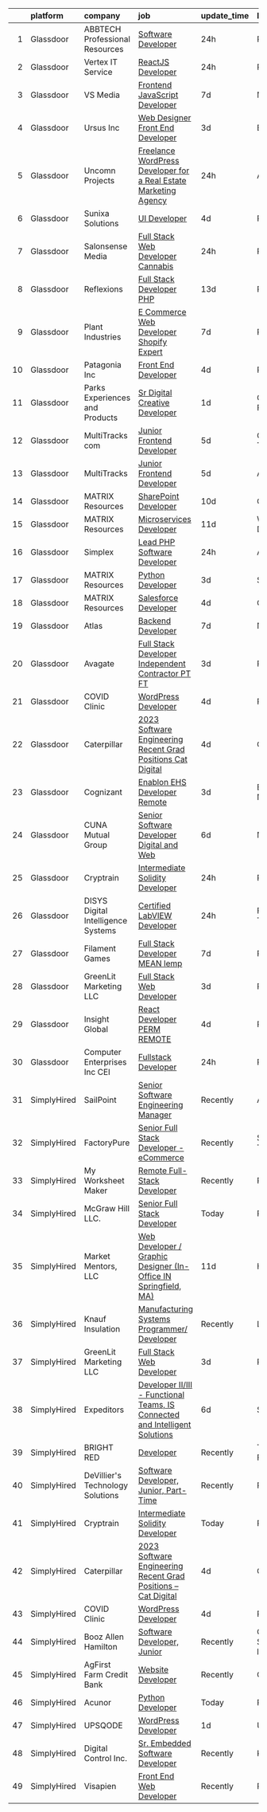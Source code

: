 

|    | platform    | company                              | job                                                                                                                                                                                                                                                                                                                                                                                                                                                                                                                                                                                                                                                                                                                                                                                                                                                                                                                                                                                                                                                                                                                                                                                                                                                                                                                                                                                           | update_time   | location                    |
|---:|:------------|:-------------------------------------|:----------------------------------------------------------------------------------------------------------------------------------------------------------------------------------------------------------------------------------------------------------------------------------------------------------------------------------------------------------------------------------------------------------------------------------------------------------------------------------------------------------------------------------------------------------------------------------------------------------------------------------------------------------------------------------------------------------------------------------------------------------------------------------------------------------------------------------------------------------------------------------------------------------------------------------------------------------------------------------------------------------------------------------------------------------------------------------------------------------------------------------------------------------------------------------------------------------------------------------------------------------------------------------------------------------------------------------------------------------------------------------------------|:--------------|:----------------------------|
|  1 | Glassdoor   | ABBTECH Professional Resources       | [Software Developer](https://www.glassdoor.com/partner/jobListing.htm?pos=114&ao=1110586&s=58&guid=00000182ed92362fb6132516cc2f5a29&src=GD_JOB_AD&t=SR&vt=w&ea=1&cs=1_43daa803&cb=1661843159151&jobListingId=1008101539569&cpc=451933188B21919D&jrtk=3-0-1gbmp4do22a6p001-1gbmp4domgagr800-4d473d67a6ff4db9--6NYlbfkN0BAFTdPNIYcqsB-lW0akqYAEIi2ufsmtPIKdjDTsfmBwoWl4wwCKYIwbS3QWQ39IrkwwEh1f7xGlcQqKqTt1bMvggIiCAzQyJdRM_dQGica7sbyet8t_C0Q1XPQAzhpuT3pQh46fYk2wlUqGPLNP2Adqc2PXN1A-mYpAORFOUAa2dfFAc3siHKgKGT_q-Vb5WOOK4-na9TaY2bXelPCi1WKS8parCw7VGI83933-Jh9XrofBM47ygqdA_dJBmscVr4lNmRCacPaNoEP-BlzDk3chHmwPlMyBwFk2Jy4aA0qoYTgKDssKeYoOnJl4A7YSAp7r3c3BRGzKayP7eXxkdJphKIYUVNtVGYB0PvF-O6D6aOufcDAaFsl16obwJzF7ywXjZicQGxnTNfUiJwpsMQ7bDcDI4Vf4hhP7H4Gc7A3-FM6-DFlmCEoYv6hk0nZT5FHqIV5b-2D9dlEdxyoSkPoRXfBiEEECNSW4kiIX2Gbc7_svtb7JHzF7-j8wc_AVmjZJi8yj1XDRGR5V-PFmxa4)                                                                                                                                                                                                                                                                                                                                                                                                                                                                                                                 | 24h           | Remote                      |
|  2 | Glassdoor   | Vertex IT Service                    | [ReactJS Developer](https://www.glassdoor.com/partner/jobListing.htm?pos=119&ao=1136043&s=58&guid=00000182ed92362fb6132516cc2f5a29&src=GD_JOB_AD&t=SR&vt=w&ea=1&cs=1_b8ac7df5&cb=1661843159151&jobListingId=1008100431769&jrtk=3-0-1gbmp4do22a6p001-1gbmp4domgagr800-7a9d3feb81569cbf-)                                                                                                                                                                                                                                                                                                                                                                                                                                                                                                                                                                                                                                                                                                                                                                                                                                                                                                                                                                                                                                                                                                       | 24h           | Remote                      |
|  3 | Glassdoor   | VS Media                             | [Frontend JavaScript Developer](https://www.glassdoor.com/partner/jobListing.htm?pos=123&ao=1136043&s=58&guid=00000182ed92362fb6132516cc2f5a29&src=GD_JOB_AD&t=SR&vt=w&ea=1&cs=1_ddb17732&cb=1661843159152&jobListingId=1008087306672&jrtk=3-0-1gbmp4do22a6p001-1gbmp4domgagr800-768f20a6af244237-)                                                                                                                                                                                                                                                                                                                                                                                                                                                                                                                                                                                                                                                                                                                                                                                                                                                                                                                                                                                                                                                                                           | 7d            | Manhattan                   |
|  4 | Glassdoor   | Ursus  Inc                           | [Web Designer   Front End Developer](https://www.glassdoor.com/partner/jobListing.htm?pos=109&ao=1110586&s=58&guid=00000182ed92362fb6132516cc2f5a29&src=GD_JOB_AD&t=SR&vt=w&ea=1&cs=1_61a78ac9&cb=1661843159150&jobListingId=1008097361956&cpc=C4A69CCDBB3B9599&jrtk=3-0-1gbmp4do22a6p001-1gbmp4domgagr800-0ea09b14e2348c5f--6NYlbfkN0CT8vBT9H5mqECx2dfLV_FONLPDKpIRssxVwtj05Tmm4rA5I0VNOPdM1oYsK66ov5pqYS3gXk2ozh0lVEZwzGOqZs8rlCBef2uQoy630wv6aUBqB1D9vjbSnni5WCVaS2e0KhCWi_8-XMv97hUEg7H9r8pKMO8klnwzDsU9mPVyqE5wVDnTov1Pu_UnRYhnE0_Osqvwl8WORWgB_kOjxQQLPQWG-NWIcptfTftC_xvyt1c40uobZ403OrjOg5_p8zqz3cLzwrnHTjqWeFEhkd7FYyVcjiJCMFkVznphRmtkhKbL2ZU9aWVWUjChbdkFdlAiu4tIvv-tEhlvNaragy1ZQhsvGhOC5anf8D4yfIGDJbK-bmh5xwt1uscED6ao3EPCxdfHKv4RZ6Q3-m_MTe1dE6Nugv26rrW9yIa8ooHEPIgJzYTeC7TeJ6xGxEjr0Q_LC6p6H5q3S5tqAKobaBFAUOLFzaYkqfKj_2aPiDxhIRaG_kFHq-tPY3XsGB7G3tortxpwTK53xwW7-j_9CpLbwi-aY9670kqMt7fcDjhiuGeJucH4DQcoI3U7Fm9Qps_ktV5AnJd6iSftuXBJf9IkF_-g7tjY2cDYx5wXlDxo01wGOl3uTiDzrHoKufQyxMLz7o96NjAHYyB_zARYjbfUDP-uBHJ8gCxDfu--euHLAiLNGmrovnWVlrv-78Ury9uVD4J5UkoWDMeJFrxbch5txneT7WO_OMmYuRpGt5bZ8LSoWUb5XNXMFUhQIpiJenJbHXCWeh3h3c1A6S3-0LBQB0GfMTujL3IzuasMbfh6MaY2XGyxLj7H-6t7FvsMKnvQMrCT4SZFWza-pTqvi8FnqnjPdl8_0t_nTVKK72xaumdjR6n4W8_fSPhGfoaKbN0gcerEMpv60ozik_UioklaVUxADkFrc8iAc9M6WF1KFSXRrsouIBHfVLc9r33GM1CuqysU5wjdEu3WYlBPB4ipREHZ0VYfHoT2sftYG52JAqPq8BHkcI8t) | 3d            | Brisbane, CA                |
|  5 | Glassdoor   | Uncomn Projects                      | [Freelance WordPress Developer for a Real Estate Marketing Agency](https://www.glassdoor.com/partner/jobListing.htm?pos=108&ao=1110586&s=58&guid=00000182ed92362fb6132516cc2f5a29&src=GD_JOB_AD&t=SR&vt=w&ea=1&cs=1_8cf47f94&cb=1661843159150&jobListingId=1008101514744&cpc=A65DF3A704A48F9B&jrtk=3-0-1gbmp4do22a6p001-1gbmp4domgagr800-55c7ea5da921dd63--6NYlbfkN0BKcv96LAN5JP5r9t3e9WCk6GBMa7XVoW6HuhSN1eWrgfSSNrj3GQh8EPqdKM4S0bDx-bPvOJMJns5KLtezFoaJGf5x59ereELTgvzgO3nvo3zukJQ42wvV88uwAOlJiGnTliTmYAMhGkQ1pIqqIhSQs2tGXdQLFW9nP2tPSXFhTXhbzRyJskaU84MZM79wY3RdLC9Ndy1rt9s9UJXe_Lta-5YVi9d4jAFbPZD_8jyprkqhuyOs9MW7QQvlP9mfF5bXHi7P6SfGB3Ycen99t-HRtB8llMUvYURDflkMWt1IMjw7nbyDaow0FSW8QV0SHr2ou_bjnZKv3xLEU61iEmJ7pxQIRZaJCcWsAmG16wmWUenIGeS9dtQNVQFZO_mRZrwSgEMp3ZjAHBrZkz9qMSxiXI-z-4hCNTAVAVps-2OM4B5BHdROHLJg9RPQXUT1trQu6I32SdsfnvYuLbhsBs_l1yLEikt3J49_Zi1oi-YPr-NZq87RefVoayASvTs2Og_ePo02Q1uQ2Q%3D%3D)                                                                                                                                                                                                                                                                                                                                                                                                                                                                       | 24h           | Arizona                     |
|  6 | Glassdoor   | Sunixa Solutions                     | [UI Developer](https://www.glassdoor.com/partner/jobListing.htm?pos=120&ao=1136043&s=58&guid=00000182ed92362fb6132516cc2f5a29&src=GD_JOB_AD&t=SR&vt=w&ea=1&cs=1_190fdd71&cb=1661843159151&jobListingId=1008093911276&jrtk=3-0-1gbmp4do22a6p001-1gbmp4domgagr800-c12d46be60d48c3b-)                                                                                                                                                                                                                                                                                                                                                                                                                                                                                                                                                                                                                                                                                                                                                                                                                                                                                                                                                                                                                                                                                                            | 4d            | Remote                      |
|  7 | Glassdoor   | Salonsense Media                     | [Full Stack Web Developer  Cannabis ](https://www.glassdoor.com/partner/jobListing.htm?pos=105&ao=1110586&s=58&guid=00000182ed92362fb6132516cc2f5a29&src=GD_JOB_AD&t=SR&vt=w&ea=1&cs=1_6847ef89&cb=1661843159150&jobListingId=1008101959923&cpc=32EE424DE2B657EB&jrtk=3-0-1gbmp4do22a6p001-1gbmp4domgagr800-f44e09706d6ca056--6NYlbfkN0Bj5U3w1J0-ClUL0smLb-8RWmIGgXt993hwB4SUYKa9bE_XMZE7t1NWdDFjLsgWD5a6h87-_Lka2a4-5Ftn1jZl0JIKGmBYZIJJdFiVfH8iCn9_J-qYZh8OPHDxeYjwBVUgxk4CuSWGWbviVv_8OA9aozgVBIVwNAdX7YKwb82irXNbaS3bRyIqlwKxYO9Q596WY7qkglUyhz_e2yTbmOEYmxlpoUbM29uhJZIEtP7BmHgQYzigIqUwWyc5JbaHP51E6IyI6QGbrnjwHaEYMOiCw4zcIpHpN_5ADkGg5LBQYS-22i6_o-dpHhxDi_8VZiZLi1TUrTB-4mYJ5-k8mnnlGHMQehL6456KJwL8CakLyMTQnyl6V2poGHpOS-GsBFFfBmPnH5W7P32mJ71tVv2x3Z_Iy2J2KlRZaXgbcW8EmmVTvjZslv0QWEqVeOEWV-hvgDevG6hZPlcuBiVgdaY9GZAtbcafjr0BpkNSxqK9IMsl68puk_BaeucXnaYuGIrtxCCO11al6A%3D%3D)                                                                                                                                                                                                                                                                                                                                                                                                                                                                                                    | 24h           | Remote                      |
|  8 | Glassdoor   | Reflexions                           | [Full Stack Developer  PHP ](https://www.glassdoor.com/partner/jobListing.htm?pos=106&ao=1110586&s=58&guid=00000182ed92362fb6132516cc2f5a29&src=GD_JOB_AD&t=SR&vt=w&ea=1&cs=1_2163ea3b&cb=1661843159150&jobListingId=1008074131980&cpc=F583A5AE0DDDFE3A&jrtk=3-0-1gbmp4do22a6p001-1gbmp4domgagr800-70d3656ec2782208--6NYlbfkN0BBGG9LMNqL16EzDx9S3nKk4b6IwprgSJginr0DZD_oW5yEAmn-tqn_CQuVF099RN-WrN4RGpStRRmAIPvmo7V9SiUVAKF_Tn2sSj31pyhh3tN2eEoEH2itBDLl61lgbUfWk4-_aG1cHtpxOT5lS_tm6n7GnbGDtCmZ1JB9UuUn-z7Cn_2RYzHEjl9kzTHJOO9QWdZEG2bhn99BMhmHV6-Jv9fi8-vjxG6fhDG9p7mBm9R7c360rlC3rB19nV85f3MmoBJ2dr1pXtFHOhtvSOQcGOXTV9JQjokThJsuup1hA0-knc52xhdkR9_HLNQxIUHmx3E779MQP9dWfjgA722VUmXIzKLXTRbuzbm2WlnyA3rzrK7hX2jYq9ZpEIKz0jHpMFd4z1vmjPneta93oUtxT8CWm9Tf9Q5dTEiz715BL8Af4rmzSAXmSCzWLuurBP1-zLtPyxuPlob9OIK3JbmphZEMglIpeVuyDDk9CdPtY_Lq98MLYj8rKGLKlBr0jfs%3D)                                                                                                                                                                                                                                                                                                                                                                                                                                                                                                                           | 13d           | Remote                      |
|  9 | Glassdoor   | Plant Industries                     | [E Commerce Web Developer Shopify Expert](https://www.glassdoor.com/partner/jobListing.htm?pos=129&ao=1136043&s=58&guid=00000182ed92362fb6132516cc2f5a29&src=GD_JOB_AD&t=SR&vt=w&ea=1&cs=1_1690c8d0&cb=1661843159152&jobListingId=1008086289543&jrtk=3-0-1gbmp4do22a6p001-1gbmp4domgagr800-10881629fdc4ec61-)                                                                                                                                                                                                                                                                                                                                                                                                                                                                                                                                                                                                                                                                                                                                                                                                                                                                                                                                                                                                                                                                                 | 7d            | Remote                      |
| 10 | Glassdoor   | Patagonia  Inc                       | [Front End Developer](https://www.glassdoor.com/partner/jobListing.htm?pos=124&ao=1136043&s=58&guid=00000182ed92362fb6132516cc2f5a29&src=GD_JOB_AD&t=SR&vt=w&cs=1_bf83caf3&cb=1661843159152&jobListingId=1008094911247&jrtk=3-0-1gbmp4do22a6p001-1gbmp4domgagr800-6b1a8395e2309cba-)                                                                                                                                                                                                                                                                                                                                                                                                                                                                                                                                                                                                                                                                                                                                                                                                                                                                                                                                                                                                                                                                                                          | 4d            | Remote                      |
| 11 | Glassdoor   | Parks  Experiences and Products      | [Sr Digital Creative Developer](https://www.glassdoor.com/partner/jobListing.htm?pos=103&ao=1110586&s=58&guid=00000182ed92362fb6132516cc2f5a29&src=GD_JOB_AD&t=SR&vt=w&cs=1_d0b71061&cb=1661843159149&jobListingId=1008099703310&cpc=5FEB1BEB8E14EF52&jrtk=3-0-1gbmp4do22a6p001-1gbmp4domgagr800-fb728cb3f9fdf480--6NYlbfkN0DAFTyt7pbDCC2JPO79CSdi1dIb81yjczP5qsKcZIxgiRd1qisRd4re16D_VG3-wzXJ0nliv0gQNViO9Xt44K6FR5BwiqT419r9u49XoR_8tbjFZLmm7ehhv12A_uTOeEh3itcsUiFMT1z4aoR3ZmECrMNnY7J0ktXrPQOTAETD3nUhJju2zCdat9a_5161tZGLiv8exbbOVtHSP8DofT8WZp1rj5P66c_LAh6XdcAY4tq1ctyuDv0KDW2Gy-rrE7GHSEazoImc1o2rJPsMbiZxqo_t__mLYjbyUPbYjHs81Tu-JiIHmXTiFqJT5O5ThABQAg4cG0nY711NOXe4SKIuOHFs8vQZAyFImQOzn6cEVTjCqeJRK30pZDKUHFBG-65C_3RuEC_ml-c-I6Tsk9qYmbZwXhfY3NB7f0BJKEFKT3Zv8ceJlUVo)                                                                                                                                                                                                                                                                                                                                                                                                                                                                                                                                                                                                           | 1d            | Celebration, FL             |
| 12 | Glassdoor   | MultiTracks com                      | [Junior Frontend Developer](https://www.glassdoor.com/partner/jobListing.htm?pos=121&ao=1136043&s=58&guid=00000182ed92362fb6132516cc2f5a29&src=GD_JOB_AD&t=SR&vt=w&cs=1_bdc791f9&cb=1661843159151&jobListingId=1008091262052&jrtk=3-0-1gbmp4do22a6p001-1gbmp4domgagr800-883b2422236baac5-)                                                                                                                                                                                                                                                                                                                                                                                                                                                                                                                                                                                                                                                                                                                                                                                                                                                                                                                                                                                                                                                                                                    | 5d            | Cedar Park, TX              |
| 13 | Glassdoor   | MultiTracks                          | [Junior Frontend Developer](https://www.glassdoor.com/partner/jobListing.htm?pos=126&ao=1136043&s=58&guid=00000182ed92362fb6132516cc2f5a29&src=GD_JOB_AD&t=SR&vt=w&cs=1_079c57fd&cb=1661843159152&jobListingId=1008091042180&jrtk=3-0-1gbmp4do22a6p001-1gbmp4domgagr800-71a954f7dce7409a-)                                                                                                                                                                                                                                                                                                                                                                                                                                                                                                                                                                                                                                                                                                                                                                                                                                                                                                                                                                                                                                                                                                    | 5d            | Austin, TX                  |
| 14 | Glassdoor   | MATRIX Resources                     | [SharePoint Developer](https://www.glassdoor.com/partner/jobListing.htm?pos=118&ao=1110586&s=58&guid=00000182ed92362fb6132516cc2f5a29&src=GD_JOB_AD&t=SR&vt=w&ea=1&cs=1_25ea27ab&cb=1661843159151&jobListingId=1008081999652&cpc=9908D8D4413DBB8A&jrtk=3-0-1gbmp4do22a6p001-1gbmp4domgagr800-6370c8871467533f--6NYlbfkN0De5ppvndiyxA0pMSLQzOe_j9Mra0KF_8EhxTxOKXtZIfhM20E97mGJ6rqAxbACvL-WZGSK9Z51PAnIk5UD_WdrkcpY66IpzFsCtC7TzKTuSXFfadnkIqr5Ij9KH6iEFTUv4vWFNm4G7DcgvEplHC9G0V6rSTVwvnPd89gwvRvVYIS6oBMZ-lv3C7gY_6d-mrEGWe6gat67C6FRYMN2dj6Qv0mur536I2QOqSlPMNff0PVVVpYMiJmm1aM1IY5h1F87uaTt26Sz_Vy6yNQRsOAdUZWj6lnOFn0Ef1_T03JPK_voo-MIZs3n6E7Ygz5oi0CW2xKVIWmpVtBXq_w0uzOB5dpgVVCr_Gyn8thMmWFC1DcqCAWAXHPyzqlopthaWGTAeXLaNYYEi80ldSZZ05mykEQqcAvBnppA4D3HZdxilcwS_6uOzfOk1c5zEsyFZ0oUVC2n_n34AKk18GCSFtOLfc8AeoO0oDq0MSrBA4kUTCdopiZsiYncO5t5XJb7IXwkWVuL_R0BWrqdwBUS75nAGQtRJwyDLH-XxcVU5ghwPA%3D%3D)                                                                                                                                                                                                                                                                                                                                                                                                                                                                                   | 10d           | Charlotte, NC               |
| 15 | Glassdoor   | MATRIX Resources                     | [Microservices Developer](https://www.glassdoor.com/partner/jobListing.htm?pos=117&ao=1110586&s=58&guid=00000182ed92362fb6132516cc2f5a29&src=GD_JOB_AD&t=SR&vt=w&ea=1&cs=1_fd8223ae&cb=1661843159151&jobListingId=1008079111779&cpc=2CAED5C921A5F994&jrtk=3-0-1gbmp4do22a6p001-1gbmp4domgagr800-a0addbc10998d62e--6NYlbfkN0De5ppvndiyxA0pMSLQzOe_j9Mra0KF_8EhxTxOKXtZIfhM20E97mGJ6rqAxbACvL-6PngbDV30VfPBlkP9U9-ckrQPkqJao9rol2api8e0nDsA_cdawxWo3eCl7T0TwH1JSpokbyjFSyej_Cn5N8OCxaw-u4cY2dT_PFfz9Pq9hVXGmXGy0YnBJjFbXJKM8Pa6cQGUlYPu16PpUNaWMPtUf4V4yJ_B1hvbr8935UWyzCEqv9RHMJMqzoV-Z6aFZRWaesDpHTs7CNyIXeRs7x7Ed_Bdc_VvSyPBZxJZwUvGGpyF9K05biBpIGoBHS5WphJu1FX_mxiMSRIOmwbvop2IPCdMj3TZBNqQD_5Dxa9Fk0Z1U0iMzSLoQghXI718M1bDaQMeAoHVwpHvP95kBTkz-W72ttCBJcRpAkGrwITkhvd2I8xZRh2OOctU60z8YGb9I0Z3DQmTUy45Yk39LruCnWnSXuVFOgUkRDyiHTKf_pCDLuZQgK5pF0wRGhDDGw47uBhnYNpqjEgXlrlbt8-ZISbxmhsFMVj6fCWZ3cYZ4g%3D%3D)                                                                                                                                                                                                                                                                                                                                                                                                                                                                                | 11d           | Wilmington, DE              |
| 16 | Glassdoor   | Simplex                              | [Lead PHP Software Developer](https://www.glassdoor.com/partner/jobListing.htm?pos=107&ao=1110586&s=58&guid=00000182ed92362fb6132516cc2f5a29&src=GD_JOB_AD&t=SR&vt=w&ea=1&cs=1_ced87b64&cb=1661843159150&jobListingId=1008101928656&cpc=AECEB822CA110EBC&jrtk=3-0-1gbmp4do22a6p001-1gbmp4domgagr800-1a2f1bb22ad50644--6NYlbfkN0AKXGaiplK0NhmDwG5amTlm5UJ1uyQpTiT6b7Yfiq_d5IZF27rf16l0c-ZVOAEiLpPKRa3HUUpTaWxs0hbA7toyJ1elIKKvWhhheUM-MGBfo5hCylx98hnOlrT9iDpDqkum-68Rx4Y50AunifmKi4xHahVJyFx88BYtSonZc0l8IExxYOOU55RasnXMxO9qMKy9_L4Wf8duARnujXIMR22H5t42c6e5rH3cnoGZ5Bvd1VhW8RI0p2EmkEua5dmP4u8JGsx_1zjtfRZXCKb0VwADS-LmdscxuOBY5wECKLSvAfBGuso8O6YVZmGhqKHPllDyDjQBKPJLT1gaby2FBHjzkH59AhR5Xcc2ObwSJDs_t94UYT40kiVUrxm291oFzfSlvkoY3J6R5jgYPnlOpIZza1uuCuJ6axn0VW_qbdTpf05vVsZSwWkVGjpIFi7olJCeY6JAlYWSDKqqqLgycsTuKx44G2fG5V8%3D)                                                                                                                                                                                                                                                                                                                                                                                                                                                                                                                                                          | 24h           | Austin, TX                  |
| 17 | Glassdoor   | MATRIX Resources                     | [Python Developer](https://www.glassdoor.com/partner/jobListing.htm?pos=112&ao=1110586&s=58&guid=00000182ed92362fb6132516cc2f5a29&src=GD_JOB_AD&t=SR&vt=w&ea=1&cs=1_cd71713c&cb=1661843159151&jobListingId=1008097687347&cpc=2CAED5C921A5F994&jrtk=3-0-1gbmp4do22a6p001-1gbmp4domgagr800-22464c8f12d21093--6NYlbfkN0De5ppvndiyxA0pMSLQzOe_j9Mra0KF_8EhxTxOKXtZIfhM20E97mGJ6rqAxbACvL85OoL-UNZIefrYeTgF34vbNBpPr9OKQ5yNjKfGSfHADmAyHlZ2cdV3iO-GlQ8MeBjQsqQ4iq0chUbOko0ZqhCl74tt1FP5H9uMffGUWbijaZPQaGbKHg2LBwsx-g28TETjuJjI5kAFd17NETw5mtrkfZ2sTfEewVN3xibkwS6mzstC6po89M1HakU60slPvxmcN6qlkM54aUDs1JdVFXL3pRJm5W6ioEjnvH7hhnlPDwhVBjKGUZ43rRETmG1c0H21xzTA4tZtun8ijUorZCkMUCIOe1n65vDvVErWM0Y5vUp6Uku17m6hAvKqWQsiv235mc62fFeVJPcY-oW0FyE9lVBgT080ewzNPoHcbf-_gUKxS-Bp_WEla6zZ3mPmx6U3AQp7IHlhi0otro8C6Tp3vd60BEtU2FcP0gCqOP0AK3qsua19UMVANDdJCSy-FtvDboQLfraqKlLrPOXISUOVe0IrRxIWzOhl-T0BjRRvGQ%3D%3D)                                                                                                                                                                                                                                                                                                                                                                                                                                                                                       | 3d            | Summit, NJ                  |
| 18 | Glassdoor   | MATRIX Resources                     | [Salesforce Developer](https://www.glassdoor.com/partner/jobListing.htm?pos=113&ao=1110586&s=58&guid=00000182ed92362fb6132516cc2f5a29&src=GD_JOB_AD&t=SR&vt=w&ea=1&cs=1_155cd3e0&cb=1661843159151&jobListingId=1008095570813&cpc=8795CF9063CD573D&jrtk=3-0-1gbmp4do22a6p001-1gbmp4domgagr800-53825cadae83c2b4--6NYlbfkN0De5ppvndiyxA0pMSLQzOe_j9Mra0KF_8EhxTxOKXtZIfhM20E97mGJ6rqAxbACvL95PZcy5KI8TQa5H2iBfJbRZyudmh6EMwLjRG7SVOYuMrwjO0GX8AoAP-6zPxonxWlT2E4UBRGHmWOt9oGoCMRfOey4xqoM0VYDAxOokhu3uxMdd5io-RqkXoGHzc1Wgv2Oj5sjRWBXmy8mgTbGcZUVHN513A6vB1kqKWRsgp4tV13AhyEtb0e3ml8GOktyqORNWrccNlNQ_2DIEifSzPE3xmNDNrNImb6eThfs1ae7ENrw4QBXW_G1UwlgbvgVkFnluE83yKWs4_lRN6bjNFlXw_Yb5_eE8CyMmtLxZ37Yprodpum4f99MF5IqsWB-tzyXcerFR2598_oje4TywxQtLZ--alS5IO8uZLA-YG9YIFYDSjeG6pFkrHsOk6HC_ZGa-aUdLRjRppxGXp6LRQ2BkOD-1Nrzdcetv19VuVi0jSa0VC8eYQkQNTqWASHP5TmVzI3BzZ07Xrc-b4ipwfLqLKk0tWTQglL60DvjfuW88g%3D%3D)                                                                                                                                                                                                                                                                                                                                                                                                                                                                                   | 4d            | Chandler, AZ                |
| 19 | Glassdoor   | Atlas                                | [Backend Developer](https://www.glassdoor.com/partner/jobListing.htm?pos=110&ao=1110586&s=58&guid=00000182ed92362fb6132516cc2f5a29&src=GD_JOB_AD&t=SR&vt=w&ea=1&cs=1_6605aa65&cb=1661843159150&jobListingId=1008086229406&cpc=FAE5E775D180B2FB&jrtk=3-0-1gbmp4do22a6p001-1gbmp4domgagr800-81a62d81c66dc716--6NYlbfkN0DFt5CLWch_-uKpf_0Ky8M_iFaKSU6X2cPjQwIk2lGN2zlJ200dufGwdCb50mwSuDXl_EA6zMorXvUtvj7_ODVM-Tr7EWuYKYBXVblByv2qoM6yQRMY65HeW-h7snRBQHRUWejdyBFJ7w3hZYJLTfbeKqVVKWNqhWWzrmvxe-mlDNVYXqNSl29VTB2NHFLM71ZNDBUIXah1qE-vLExKjev-xPoojfd8dvp4fDqTxWkKgEbFsNpZbA0CQ_72umB2B9hQgpEHG7QWSy0FGbgFeJB1vJSr0UcEG5FfnpPpSWEXKyOyAq7IQhHP48_HXr4cQPcKH_zY9qFBN4zINoXXrp2P8mcoDr8ZFAPj5A2KZKaMD7vhQC8l3J_EX-XekJ8rIde8WgdreKULQ40Zl9LnV4bH1O7YwZmGysNSBKZM4JtQOyis6HaiyqpwLcsKwjbGWOUdpLdM3UUDz3bpIadNn9UDjzMgGLJeTSMsc3P0XIEVGnzWyAB4HyJVo1cs9nCNFxWjo_f2Ndapag%3D%3D)                                                                                                                                                                                                                                                                                                                                                                                                                                                                                                                      | 7d            | Newark, NJ                  |
| 20 | Glassdoor   | Avagate                              | [Full Stack Developer  Independent Contractor  PT  FT ](https://www.glassdoor.com/partner/jobListing.htm?pos=102&ao=1110586&s=58&guid=00000182ed92362fb6132516cc2f5a29&src=GD_JOB_AD&t=SR&vt=w&ea=1&cs=1_9d008e4d&cb=1661843159149&jobListingId=1008097204632&cpc=9EDA28EADF1DF7F0&jrtk=3-0-1gbmp4do22a6p001-1gbmp4domgagr800-fbc961e1543347e3--6NYlbfkN0Bo_CM2a8GgFIiw_-9fb5ug3xmG_MFCzpxBl7ntROtVZTUTxHtYlRzzJTv-_y0QsyWwD6-pbaXFWOpK-jPWrLzgZpidkgL5hfJjcv-OzOjJ4Vsy-ZkIKCHLSkHHROsIv8pR2EOKe_cbkIAUglqCe_SexTSbuWGjQE903YXHZIwhmWx3jgoiWTjxRf8DmXiBEV038ACWD9W_twWyt2bDZzqS7n8OB4w5p7idKcQfhLX0wIAAs3wfpFlmxA-6OeuAcuKUbkvu2ZH2SEuRlqlekez8YEgfRbdXCDFDZEAzMDrhr-tOS7c1nWxrrj1WLmj5AVqK-Za13ZzvP5p2a8AiqH6cbOGP8cf11E61oWPj632L_C_vLuKAPNB_q0MUyL9orLjwaiv5toq4S3zPspXVQ6kgBBd9Kcr_zcxC8VdIgY44Vg9d2-PDQIWmAjhuQx95R75ZBHPrCDOoNBYb0c-2RQt7oUb8rk9PZrQb6ef3Y1M_yNYRbLvsUDFoHW33JfyMYtp6GTkwVxB_Q6sFW4UTJzDanoklgcXCrgZ-YgM5KXDXKQ%3D%3D)                                                                                                                                                                                                                                                                                                                                                                                                                                                  | 3d            | Remote                      |
| 21 | Glassdoor   | COVID Clinic                         | [WordPress Developer](https://www.glassdoor.com/partner/jobListing.htm?pos=127&ao=1136043&s=58&guid=00000182ed92362fb6132516cc2f5a29&src=GD_JOB_AD&t=SR&vt=w&cs=1_8cc6ef7d&cb=1661843159152&jobListingId=1008094336029&jrtk=3-0-1gbmp4do22a6p001-1gbmp4domgagr800-eca9f059915b9894-)                                                                                                                                                                                                                                                                                                                                                                                                                                                                                                                                                                                                                                                                                                                                                                                                                                                                                                                                                                                                                                                                                                          | 4d            | Remote                      |
| 22 | Glassdoor   | Caterpillar                          | [2023 Software Engineering Recent Grad Positions   Cat Digital](https://www.glassdoor.com/partner/jobListing.htm?pos=125&ao=1136043&s=58&guid=00000182ed92362fb6132516cc2f5a29&src=GD_JOB_AD&t=SR&vt=w&cs=1_985a1275&cb=1661843159152&jobListingId=1008094248850&jrtk=3-0-1gbmp4do22a6p001-1gbmp4domgagr800-53701405c7ed37b1-)                                                                                                                                                                                                                                                                                                                                                                                                                                                                                                                                                                                                                                                                                                                                                                                                                                                                                                                                                                                                                                                                | 4d            | Chicago, IL                 |
| 23 | Glassdoor   | Cognizant                            | [Enablon EHS Developer   Remote](https://www.glassdoor.com/partner/jobListing.htm?pos=128&ao=1136043&s=58&guid=00000182ed92362fb6132516cc2f5a29&src=GD_JOB_AD&t=SR&vt=w&cs=1_0963960d&cb=1661843159152&jobListingId=1008097429724&jrtk=3-0-1gbmp4do22a6p001-1gbmp4domgagr800-a8875be2bbaa3ca8-)                                                                                                                                                                                                                                                                                                                                                                                                                                                                                                                                                                                                                                                                                                                                                                                                                                                                                                                                                                                                                                                                                               | 3d            | Bridgewater, NJ             |
| 24 | Glassdoor   | CUNA Mutual Group                    | [Senior Software Developer   Digital and Web](https://www.glassdoor.com/partner/jobListing.htm?pos=130&ao=1136043&s=58&guid=00000182ed92362fb6132516cc2f5a29&src=GD_JOB_AD&t=SR&vt=w&cs=1_71c255b4&cb=1661843159152&jobListingId=1008089475999&jrtk=3-0-1gbmp4do22a6p001-1gbmp4domgagr800-4fb1f962b4280a60-)                                                                                                                                                                                                                                                                                                                                                                                                                                                                                                                                                                                                                                                                                                                                                                                                                                                                                                                                                                                                                                                                                  | 6d            | Madison, WI                 |
| 25 | Glassdoor   | Cryptrain                            | [Intermediate Solidity Developer](https://www.glassdoor.com/partner/jobListing.htm?pos=101&ao=1110586&s=58&guid=00000182ed92362fb6132516cc2f5a29&src=GD_JOB_AD&t=SR&vt=w&ea=1&cs=1_5c99f82a&cb=1661843159149&jobListingId=1008102667611&cpc=C891152315FA1AD8&jrtk=3-0-1gbmp4do22a6p001-1gbmp4domgagr800-f16222499b9ced9e--6NYlbfkN0C_qDov2Yb1G0-X8VwfbK8Y-p2DnlIjcJ4OZKQRMRG-kWHWCvy97aeLunr5ykARwEzb6rpz_28pugkgCgXiwJEDJRqE49pPEl128Nmrm50OsQO04QO8A1E59sBnlST_4ELn5UHeGTPc6CD2tc3kza50NpvZpjfzRCvVdq2wwQNXVAHKuiQPAvr-9xbGQ5FqPMFNM1_sj38_fGg1XvrdFAP6KGNHrVhOjNFg7EdOsTDGt_c8T24PxLmdMwAwtlHXYrEKPUZgtBHlbA9lc2sCyE5Be5ARnhf2MDX-EV9pb1NprLcyX_ypMbrrUiTTFD2n-VA5QzeqA7ymFGBrm6ihXCkxySOdBgAUCs9Mrq8MueMgdAxeK-6AJ9NmkkJxacKuQAx7_o_-fDYBIJLASU-GSAGDAtsXRtA1eHwDdNiaaD3D3PNyJa-ZPCM1aUg8imMH_oa7qQkq1ftRDGCsOd8Zfn0Tl9kHPdiR2yH2hd2gCucfLqTlEFxchwKH3qC5ZS1ovP0%3D)                                                                                                                                                                                                                                                                                                                                                                                                                                                                                                                      | 24h           | Remote                      |
| 26 | Glassdoor   | DISYS   Digital Intelligence Systems | [Certified LabVIEW Developer](https://www.glassdoor.com/partner/jobListing.htm?pos=115&ao=1110586&s=58&guid=00000182ed92362fb6132516cc2f5a29&src=GD_JOB_AD&t=SR&vt=w&ea=1&cs=1_c17ac08a&cb=1661843159151&jobListingId=1008101430438&cpc=AC285F3A3ECA6BB0&jrtk=3-0-1gbmp4do22a6p001-1gbmp4domgagr800-ed921858455ff842--6NYlbfkN0BTYkY06FZEdAAtNWO-eDAfNklmfZymsMF6eFRONl7rAMN5x_2sHrqXfWPo9rHDxSP658-KmXm8awM162FMTiLF8ssrD99eMDRbZu_2OVmbnsEWm5aczgMSCo_I1DAQdtJq1Gg64KyHcUlWJXCX1aAJi44XnkbVYjBvMmGsi06JLTiCni8h3ACP1nGHuF-NgWMvYA5DRwEL78pg5VbOfY0NpPOMf_aLqdOSaaQINJFjD0EducFWdcK-Dp7rO_ZUy2bZ_yq0nQoI-CNOJdhA2a_AZkLZQtNacNmd8OWiT35bXTJOO7ojY7QjZZ4SV0T_ulohqBf9PfPsbS36qldUa796VSmHpVcnUXOLItClxbVLeobv4XPL7HSn2l5j1NdEDqjPPQtVqv_mzk8aM_fuiF3TrLRXCc9WnOVNGrSOZrHH1hiyY1N0D3d_REzriqm_0r4ffy5PIirWMKIob-2OvocYanoMuy-plr2clZm3VUjRe0K62kQCvoL49z_Nz3luYzOkOTc57J1lSg%3D%3D)                                                                                                                                                                                                                                                                                                                                                                                                                                                                                                            | 24h           | Friendswood, TX             |
| 27 | Glassdoor   | Filament Games                       | [Full Stack Developer MEAN lemp](https://www.glassdoor.com/partner/jobListing.htm?pos=104&ao=1110586&s=58&guid=00000182ed92362fb6132516cc2f5a29&src=GD_JOB_AD&t=SR&vt=w&ea=1&cs=1_31c0a108&cb=1661843159150&jobListingId=1008086229706&cpc=6BF42D0955AE9A34&jrtk=3-0-1gbmp4do22a6p001-1gbmp4domgagr800-aa4526bcbb7f3b61--6NYlbfkN0BKgzQyzTF1Q9mOsR1amaS-juVGLjHt5Cdom-gEF9y-xZCaN_qau0nZTKePmJQQ1-oAqPyu8nsTw2N5508hgyOxCBZ_ztTlb-v7ak8FOCeVpy_nTnvQhA1Ph-9z86KBojLAKtdvaD3jmuaCiOou7KkioJcSICb-9D7xgOgqT7auRvOoJrMw2A66mfYF4jwpjxkzxCO8lieGW8etx369KtvXYnQAymyW43gW5RXwuaoQ-XoAGUpA7fIXCh2CvOrEar_TVSebt-QUDwyirDCLwgGYgy5HvX16nLhT0gIVefj3MUbKbYi6x4WE0maWEOCxsjywwQJwJ5jzvNRLleb_pmS00pIahmZG69AKfKdshWId72X5Ea_O3XonoqQtxCBPK8cFjFYruv4V-6K08VbdftUGP8Z1FE6p4CdzJ_2DqFuSOXHU9owDPs8B6eGE1G-VPGr9YX8qnL1eDDJyg4nQ8tSYN2DJf9zdGDMZ1DFbjBTB8iOKGs1OFspFxBAVVHH6Uqf1pGRohJTXeQ%3D%3D)                                                                                                                                                                                                                                                                                                                                                                                                                                                                                                         | 7d            | Remote                      |
| 28 | Glassdoor   | GreenLit Marketing LLC               | [Full Stack Web Developer](https://www.glassdoor.com/partner/jobListing.htm?pos=122&ao=1136043&s=58&guid=00000182ed92362fb6132516cc2f5a29&src=GD_JOB_AD&t=SR&vt=w&ea=1&cs=1_03ac4243&cb=1661843159151&jobListingId=1008097914189&jrtk=3-0-1gbmp4do22a6p001-1gbmp4domgagr800-a58d9411c8e12c6b-)                                                                                                                                                                                                                                                                                                                                                                                                                                                                                                                                                                                                                                                                                                                                                                                                                                                                                                                                                                                                                                                                                                | 3d            | Remote                      |
| 29 | Glassdoor   | Insight Global                       | [React Developer   PERM   REMOTE](https://www.glassdoor.com/partner/jobListing.htm?pos=116&ao=1110586&s=58&guid=00000182ed92362fb6132516cc2f5a29&src=GD_JOB_AD&t=SR&vt=w&ea=1&cs=1_1979d579&cb=1661843159151&jobListingId=1008094395294&cpc=8795CF9063CD573D&jrtk=3-0-1gbmp4do22a6p001-1gbmp4domgagr800-a65f430b6dcd919a--6NYlbfkN0BKkHZu3wF05EeDimN_p6sYpKCMArvwa95YdH7UpkaBCobj99dZAfyu9JevU964-bJj8MuYzxrX7_iYg3nvAWccNqgOZhoO_Nx4TfygoiP42fHzETKkg1vMBfZC0i-QZyrXobrpRntL_R-YvqC2MiLK7SAGQ5g8N4JUigXCBoh9Lo39pAd9xGJzRMU9rjqfuJ2CgTh7ZbXVq4buVzdAqohrmfS0NiSCincKd61ptEYNgNGo-58YqSJjvIc3xqgMr9nQ_FXtLLw63QxuKMhu0RLgXRvSscqFGOXIlPdZOIwpaURikpwMluh3wqeUV828pXvR3XIdQ91iMx7M1WIkRFsv962hp0KsTTmNqyBFyQ9lh-h5Iwr4Bdp00C9kV7HZnXAwa4kr1i0PNhpPjW3w-9ufE8WL9EKrMAkxn6SU4iOIcZlUTlnhXEJ1uWjYDRWZlYrm17p0TAMUcq7iYyPx-ZIesnihOm9XH_R9y1tbcWw9yCoIm7x6sV8bu-ap2Ho1UvGrcgTPS9WleQ%3D%3D)                                                                                                                                                                                                                                                                                                                                                                                                                                                                                                        | 4d            | Remote                      |
| 30 | Glassdoor   | Computer Enterprises  Inc   CEI      | [Fullstack Developer](https://www.glassdoor.com/partner/jobListing.htm?pos=111&ao=1110586&s=58&guid=00000182ed92362fb6132516cc2f5a29&src=GD_JOB_AD&t=SR&vt=w&ea=1&cs=1_c5c4479f&cb=1661843159150&jobListingId=1008101520587&cpc=F41FEAB56D215062&jrtk=3-0-1gbmp4do22a6p001-1gbmp4domgagr800-a60112ce3fd2e2a5--6NYlbfkN0AVVnl_N3xmP3MApcGA3sr6MLnz8P423WWILI1WvbjE8Ry71v-lom9NKs8rBQiPPSfjA2FA602LvGdaJFbbAANtBUVpEMNanjPW9Z0_i3K_Re5QccJUL5afvuic1PlgyMmcKbI0OVLqbcVqUa4yGjdnjmx8LD2zLqcUN06KEZlNSuAYG_V8kHfifqAMFGyNg4pGt9kQuxGRV0Aal-5rPqHRt4krstQG_TwgqyT-n7QE5_rkqBvrjcZrCnhMC1hflxnfAXkWQcxb6zmcgR6SIZE3HHazqsZFSolcsjRuvMpUtIXd35RNWPgdn4WIDhu0354H4xhFu3FYmHaGyAIh4zioMYtXC8nWyCTt_jCiY8ttq8Hclp4su_5zqRNshHVr9x7xyxGkr6l8tTPkw92lgIPPGJe6oZVCo8wQmOlfBWlnv1KX0Brk4Yv_0IT4QBK6w9CQsWPqlmDyrho0aH5jRXvzfIbidRig97nJWPHtOHAFMN3iuk3-OB4nm8xKE9qHNK7PwxTcqa77vw%3D%3D)                                                                                                                                                                                                                                                                                                                                                                                                                                                                                                                    | 24h           | Remote                      |
| 31 | SimplyHired | SailPoint                            | [Senior Software Engineering Manager](https://www.simplyhired.com/job/mVIwNms8wiRRIDr8mn8PwT6PoIyOSQrveu7ZUuo-IoEfzb-BswQkgg?q=digital+developer)                                                                                                                                                                                                                                                                                                                                                                                                                                                                                                                                                                                                                                                                                                                                                                                                                                                                                                                                                                                                                                                                                                                                                                                                                                             | Recently      | Austin, TX                  |
| 32 | SimplyHired | FactoryPure                          | [Senior Full Stack Developer - eCommerce](https://www.simplyhired.com/job/OCEgi_Kah7JW5KJtsCYTdKaMVrCz2vMC1Zhz_-kGApoGX0cZQvzmOg?q=digital+developer)                                                                                                                                                                                                                                                                                                                                                                                                                                                                                                                                                                                                                                                                                                                                                                                                                                                                                                                                                                                                                                                                                                                                                                                                                                         | Recently      | San Antonio, TX             |
| 33 | SimplyHired | My Worksheet Maker                   | [Remote Full-Stack Developer](https://www.simplyhired.com/job/hhGTioS3O19UAAeAcm8HcHqZRKAS76IiZ32_iqZPBIESx92aSqPQPA?q=digital+developer)                                                                                                                                                                                                                                                                                                                                                                                                                                                                                                                                                                                                                                                                                                                                                                                                                                                                                                                                                                                                                                                                                                                                                                                                                                                     | Recently      | Remote                      |
| 34 | SimplyHired | McGraw Hill LLC.                     | [Senior Full Stack Developer](https://www.simplyhired.com/job/7fR0fiBmuC6S4F5DfygtzpU4bhE7HSEGQRANzYlhIT7a3L-_dsWJXw?q=digital+developer)                                                                                                                                                                                                                                                                                                                                                                                                                                                                                                                                                                                                                                                                                                                                                                                                                                                                                                                                                                                                                                                                                                                                                                                                                                                     | Today         | Remote                      |
| 35 | SimplyHired | Market Mentors, LLC                  | [Web Developer / Graphic Designer (In-Office IN Springfield, MA)](https://www.simplyhired.com/job/O2JM3P62yfgrJ7vbOJJ1DIO2ROdM60FcioKWWNCu4XXvn1FU8pnANw?q=digital+developer)                                                                                                                                                                                                                                                                                                                                                                                                                                                                                                                                                                                                                                                                                                                                                                                                                                                                                                                                                                                                                                                                                                                                                                                                                 | 11d           | Hartford, CT                |
| 36 | SimplyHired | Knauf Insulation                     | [Manufacturing Systems Programmer/ Developer](https://www.simplyhired.com/job/oCvXdl-rnYZvuXF1FdqX-H5Vn5E3yFypjngYpeMi1hrMpLgBiNwYwQ?q=digital+developer)                                                                                                                                                                                                                                                                                                                                                                                                                                                                                                                                                                                                                                                                                                                                                                                                                                                                                                                                                                                                                                                                                                                                                                                                                                     | Recently      | Lanett, AL                  |
| 37 | SimplyHired | GreenLit Marketing LLC               | [Full Stack Web Developer](https://www.simplyhired.com/job/koqUwHqQ__pPcstgl_yBu-arUomYJCGx5Ct48Gp7j3ob11Ij3FBIjw?q=digital+developer)                                                                                                                                                                                                                                                                                                                                                                                                                                                                                                                                                                                                                                                                                                                                                                                                                                                                                                                                                                                                                                                                                                                                                                                                                                                        | 3d            | Remote                      |
| 38 | SimplyHired | Expeditors                           | [Developer II/III - Functional Teams, IS Connected and Intelligent Solutions](https://www.simplyhired.com/job/yVaCoRXsotTvUJaDWzNjf05ptXrVsgiJHIWm3ZYwCj2FlbVJ2-GcZw?q=digital+developer)                                                                                                                                                                                                                                                                                                                                                                                                                                                                                                                                                                                                                                                                                                                                                                                                                                                                                                                                                                                                                                                                                                                                                                                                     | 6d            | Seattle, WA                 |
| 39 | SimplyHired | BRIGHT RED                           | [Developer](https://www.simplyhired.com/job/hdeVbZr5kzVLNPIDMQHeMAx381gz2yVR9yWmTs0ZpN40vvNSpocRdA?q=digital+developer)                                                                                                                                                                                                                                                                                                                                                                                                                                                                                                                                                                                                                                                                                                                                                                                                                                                                                                                                                                                                                                                                                                                                                                                                                                                                       | Recently      | Tallahassee, FL             |
| 40 | SimplyHired | DeVillier's Technology Solutions     | [Software Developer, Junior, Part-Time](https://www.simplyhired.com/job/n3QjirEF9CwcOz3IPoRAuyDAimMDiOtuGoZO5HJ-2RQf7ZUYDZ-7gA?q=digital+developer)                                                                                                                                                                                                                                                                                                                                                                                                                                                                                                                                                                                                                                                                                                                                                                                                                                                                                                                                                                                                                                                                                                                                                                                                                                           | Recently      | Remote                      |
| 41 | SimplyHired | Cryptrain                            | [Intermediate Solidity Developer](https://www.simplyhired.com/job/i5sjKU9Zzpv5Ioamx3EhxYbZPsp64TNHBwL0D_5VY2KgNHpSfGCbzA?q=digital+developer)                                                                                                                                                                                                                                                                                                                                                                                                                                                                                                                                                                                                                                                                                                                                                                                                                                                                                                                                                                                                                                                                                                                                                                                                                                                 | Today         | Remote                      |
| 42 | SimplyHired | Caterpillar                          | [2023 Software Engineering Recent Grad Positions – Cat Digital](https://www.simplyhired.com/job/1V9wfBp7awtnfxjJWSmgKOoCkW4oAfsXM-SokzFG3hoRamjb_WoJBQ?q=digital+developer)                                                                                                                                                                                                                                                                                                                                                                                                                                                                                                                                                                                                                                                                                                                                                                                                                                                                                                                                                                                                                                                                                                                                                                                                                   | 4d            | Chicago, IL                 |
| 43 | SimplyHired | COVID Clinic                         | [WordPress Developer](https://www.simplyhired.com/job/-T8yScwOHf-nL9h7ox3mlCqYvyaLaq8FM1TKYDF2DSFqmOK45bSEPQ?q=digital+developer)                                                                                                                                                                                                                                                                                                                                                                                                                                                                                                                                                                                                                                                                                                                                                                                                                                                                                                                                                                                                                                                                                                                                                                                                                                                             | 4d            | Remote                      |
| 44 | SimplyHired | Booz Allen Hamilton                  | [Software Developer, Junior](https://www.simplyhired.com/job/IDccoD98CYnRZws46YGS7YwQ6shrLWNKmcRSRfs9linuAsgyhROM4w?q=digital+developer)                                                                                                                                                                                                                                                                                                                                                                                                                                                                                                                                                                                                                                                                                                                                                                                                                                                                                                                                                                                                                                                                                                                                                                                                                                                      | Recently      | Charleston, SC +7 locations |
| 45 | SimplyHired | AgFirst Farm Credit Bank             | [Website Developer](https://www.simplyhired.com/job/XT3hCkL1thcJ7E0gmD4WIcLFoKHvcn9rU5czBBPEsode7ZOSZjlGCQ?q=digital+developer)                                                                                                                                                                                                                                                                                                                                                                                                                                                                                                                                                                                                                                                                                                                                                                                                                                                                                                                                                                                                                                                                                                                                                                                                                                                               | Recently      | Columbia, SC                |
| 46 | SimplyHired | Acunor                               | [Python Developer](https://www.simplyhired.com/job/g0gfxdm0HgTMAEwXNZ8GTMJRSYBZvYVC3Nj9ePzeBUZVvJLtXQGlYA?q=digital+developer)                                                                                                                                                                                                                                                                                                                                                                                                                                                                                                                                                                                                                                                                                                                                                                                                                                                                                                                                                                                                                                                                                                                                                                                                                                                                | Today         | Remote                      |
| 47 | SimplyHired | UPSQODE                              | [WordPress Developer](https://www.simplyhired.com/job/OgytsOw_OOHbEZMueb-8Y9LorxB8Ec7xTVc6Dii_k41_wf8pwj2mqw?q=digital+developer)                                                                                                                                                                                                                                                                                                                                                                                                                                                                                                                                                                                                                                                                                                                                                                                                                                                                                                                                                                                                                                                                                                                                                                                                                                                             | 1d            | United States               |
| 48 | SimplyHired | Digital Control Inc.                 | [Sr. Embedded Software Developer](https://www.simplyhired.com/job/PboyWzsAqElCiwpTQIQUz4_atthVnWvZnpuytS7xdHrqWLCo0i1SKw?q=digital+developer)                                                                                                                                                                                                                                                                                                                                                                                                                                                                                                                                                                                                                                                                                                                                                                                                                                                                                                                                                                                                                                                                                                                                                                                                                                                 | Recently      | Kent, WA                    |
| 49 | SimplyHired | Visapien                             | [Front End Web Developer](https://www.simplyhired.com/job/OEEKQWMZj2NvtWOZwYZHpga8NpqhC8CEXedH7qgNEEDH5FdB6Igyxw?q=digital+developer)                                                                                                                                                                                                                                                                                                                                                                                                                                                                                                                                                                                                                                                                                                                                                                                                                                                                                                                                                                                                                                                                                                                                                                                                                                                         | Recently      | Remote                      |